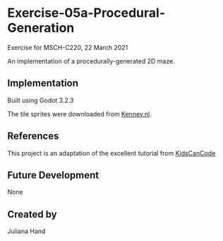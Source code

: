 # Exercise-05a-Procedural-Generation
Exercise for MSCH-C220, 22 March 2021

An implementation of a procedurally-generated 2D maze.

## Implementation
Built using Godot 3.2.3

The tile sprites were downloaded from [Kenney.nl](https://kenney.nl/assets/road-textures).

## References
This project is an adaptation of the excellent tutorial from [KidsCanCode](https://kidscancode.org/blog/2018/08/godot3_procgen1/)

## Future Development
None

## Created by 
Juliana Hand
